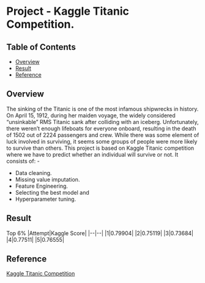 # Project - Kaggle Titanic Competition.

## Table of Contents
- [Overview](#Overview)
- [Result](#Result)
- [Reference](#Reference)

## Overview
The sinking of the Titanic is one of the most infamous shipwrecks in history.
On April 15, 1912, during her maiden voyage, the widely considered “unsinkable” RMS Titanic sank after colliding with an iceberg. Unfortunately, there weren’t enough lifeboats for everyone onboard, resulting in the death of 1502 out of 2224 passengers and crew.
While there was some element of luck involved in surviving, it seems some groups of people were more likely to survive than others.
This project is based on Kaggle Titanic competition where we have to predict whether an individual will survive or not. It consists of: -
- Data cleaning.
- Missing value imputation.
- Feature Engineering.
- Selecting the best model and
- Hyperparameter tuning.


## Result
Top 6%
|Attempt|Kaggle Score|
|--|--|
|1|0.79904|
|2|0.75119|
|3|0.73684|
|4|0.77511|
|5|0.76555|


## Reference
[Kaggle Titanic Competition](https://www.kaggle.com/c/titanic)
